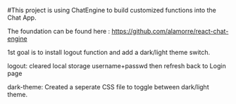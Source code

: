 #This project is using ChatEngine to build customized functions into the Chat App.

The foundation can be found here : https://github.com/alamorre/react-chat-engine

1st goal is to install logout function and add a dark/light theme switch.

logout: cleared local storage username+passwd then refresh back to Login page

dark-theme: Created a seperate CSS file to toggle between dark/light theme.

